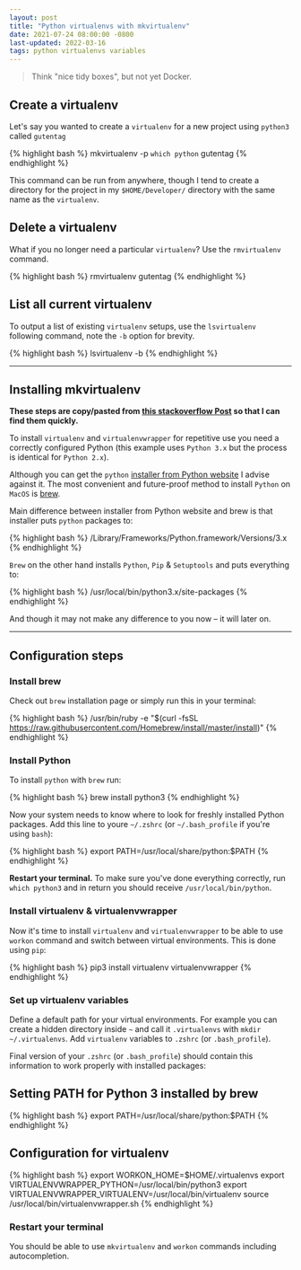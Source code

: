 ```yaml
---
layout: post
title: "Python virtualenvs with mkvirtualenv"
date: 2021-07-24 08:00:00 -0800
last-updated: 2022-03-16
tags: python virtualenvs variables
---
```


> Think "nice tidy boxes", but not yet Docker.

## Create a virtualenv

Let's say you wanted to create a `virtualenv` for a new project using `python3` called `gutentag`

{% highlight bash %}
mkvirtualenv -p `which python` gutentag
{% endhighlight %}

This command can be run from anywhere, though I tend to create a directory for the project in my `$HOME/Developer/` directory with the same name as the `virtualenv`.

## Delete a virtualenv

What if you no longer need a particular `virtualenv`? Use the `rmvirtualenv` command.

{% highlight bash %}
rmvirtualenv gutentag
{% endhighlight %}

## List all current virtualenv

To output a list of existing `virtualenv` setups, use the `lsvirtualenv` following command, note the `-b` option for brevity.

{% highlight bash %}
lsvirtualenv -b
{% endhighlight %}

---

## Installing mkvirtualenv

**These steps are copy/pasted from [this stackoverflow Post][stackoverflow-post] so that I can find them quickly.**

To install `virtualenv` and `virtualenvwrapper` for repetitive use you need a correctly configured Python (this example uses `Python 3.x` but the process is identical for `Python 2.x`).

Although you can get the `python` [installer from Python website][python-installer] I advise against it. The most convenient and future-proof method to install `Python` on `MacOS` is [brew][homebrew-link].

Main difference between installer from Python website and brew is that installer puts `python` packages to:

{% highlight bash %}
/Library/Frameworks/Python.framework/Versions/3.x
{% endhighlight %}

`Brew` on the other hand installs `Python`, `Pip` & `Setuptools` and puts everything to:

{% highlight bash %}
/usr/local/bin/python3.x/site-packages
{% endhighlight %}

And though it may not make any difference to you now – it will later on.

---

## Configuration steps

### Install brew

Check out `brew` installation page or simply run this in your terminal:

{% highlight bash %}
/usr/bin/ruby -e "$(curl -fsSL https://raw.githubusercontent.com/Homebrew/install/master/install)"
{% endhighlight %}

### Install Python

To install `python` with `brew` run:

{% highlight bash %}
brew install python3
{% endhighlight %}

Now your system needs to know where to look for freshly installed Python packages. Add this line to youre `~/.zshrc` (or `~/.bash_profile` if you're using `bash`):

{% highlight bash %}
export PATH=/usr/local/share/python:$PATH
{% endhighlight %}

**Restart your terminal.** To make sure you've done everything correctly, run `which python3` and in return you should receive `/usr/local/bin/python`.

### Install virtualenv & virtualenvwrapper

Now it's time to install `virtualenv` and `virtualenvwrapper` to be able to use `workon` command and switch between virtual environments. This is done using `pip`:

{% highlight bash %}
pip3 install virtualenv virtualenvwrapper
{% endhighlight %}

### Set up virtualenv variables

Define a default path for your virtual environments. For example you can create a hidden directory inside `~` and call it `.virtualenvs` with `mkdir ~/.virtualenvs`. Add `virtualenv` variables to `.zshrc` (or `.bash_profile`).

Final version of your `.zshrc` (or `.bash_profile`) should contain this information to work properly with installed packages:

## Setting PATH for Python 3 installed by brew

{% highlight bash %}
export PATH=/usr/local/share/python:$PATH
{% endhighlight %}

## Configuration for virtualenv

{% highlight bash %}
export WORKON_HOME=$HOME/.virtualenvs
export VIRTUALENVWRAPPER_PYTHON=/usr/local/bin/python3
export VIRTUALENVWRAPPER_VIRTUALENV=/usr/local/bin/virtualenv
source /usr/local/bin/virtualenvwrapper.sh
{% endhighlight %}

### Restart your terminal

You should be able to use `mkvirtualenv` and `workon` commands including autocompletion.

[stackoverflow-post]: https://stackoverflow.com/a/49528037
[python-installer]: https://www.python.org/downloads/
[homebrew-link]: https://brew.sh/
